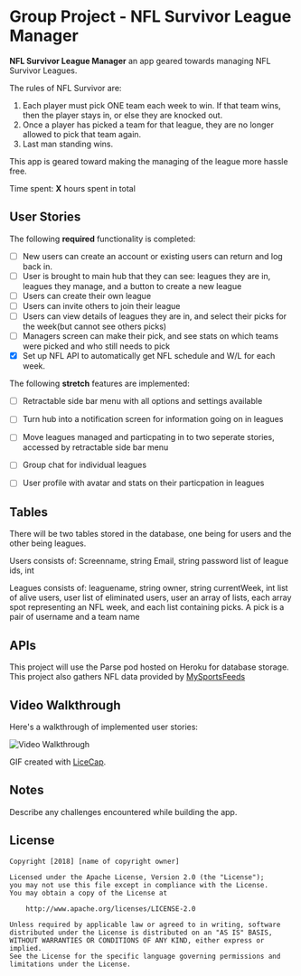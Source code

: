 # Group Project - NFL Survivor League Manager

**NFL Survivor League Manager** an app geared towards managing NFL Survivor Leagues.

The rules of NFL Survivor are:
1. Each player must pick ONE team each week to win. If that team wins, then the player stays in, or else they are knocked out.
2. Once a player has picked a team for that league, they are no longer allowed to pick that team again.
3. Last man standing wins.

This app is geared toward making the managing of the league more hassle free. 

Time spent: **X** hours spent in total

## User Stories

The following **required** functionality is completed:
- [ ] New users can create an account or existing users can return and log back in.
- [ ] User is brought to main hub that they can see: leagues they are in, leagues they manage, and a button to create a new league
- [ ] Users can create their own league
- [ ] Users can invite others to join their league
- [ ] Users can view details of leagues they are in, and select their picks for the week(but cannot see others picks)
- [ ] Managers screen can make their pick, and see stats on which teams were picked and who still needs to pick
- [X] Set up NFL API to automatically get NFL schedule and W/L for each week.

The following **stretch** features are implemented:
- [ ] Retractable side bar menu with all options and settings available
- [ ] Turn hub into a notification screen for information going on in leagues
- [ ] Move leagues managed and particpating in to two seperate stories, accessed by retractable side bar menu
- [ ] Group chat for individual leagues
- [ ] User profile with avatar and stats on their particpation in leagues


## Tables
There will be two tables stored in the database, one being for users and the other being leagues.

Users consists of:
Screenname, string
Email, string
password
list of league ids, int

Leagues consists of:
leaguename, string
owner, string
currentWeek, int
list of alive users, user
list of eliminated users, user
an array of lists, each array spot representing an NFL week, and each list containing picks. A pick is a pair of username and a team name


## APIs
This project will use the Parse pod hosted on Heroku for database storage.
This project also gathers NFL data provided by [MySportsFeeds](https://www.mysportsfeeds.com/data-feeds/api-docs/)



## Video Walkthrough

Here's a walkthrough of implemented user stories:

<img src='http://i.imgur.com/link/to/your/gif/file.gif' title='Video Walkthrough' width='' alt='Video Walkthrough' />

GIF created with [LiceCap](http://www.cockos.com/licecap/).

## Notes

Describe any challenges encountered while building the app.

## License

    Copyright [2018] [name of copyright owner]

    Licensed under the Apache License, Version 2.0 (the "License");
    you may not use this file except in compliance with the License.
    You may obtain a copy of the License at

        http://www.apache.org/licenses/LICENSE-2.0

    Unless required by applicable law or agreed to in writing, software
    distributed under the License is distributed on an "AS IS" BASIS,
    WITHOUT WARRANTIES OR CONDITIONS OF ANY KIND, either express or implied.
    See the License for the specific language governing permissions and
    limitations under the License.
